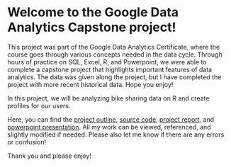 # Welcome to the Google Data Analytics Capstone project!
This project was part of the Google Data Analytics Certificate, where the course goes through various concepts needed in the data cycle. Through hours
of practice on SQL, Excel, R, and Powerpoint, we were able to complete a capstone project that highlights important features of data analytics. The data
was given along the project, but I have completed the project with more recent historical data. Hope you enjoy!

In this project, we will be analyzing bike sharing data on R and create profiles for our users.


Here, you can find the [project outline](), [source code](), [project report](), and [powerpoint presentation]().
All my work can be viewed, referenced, and slightly modified if needed.
Please also let me know if there are any errors or confusion!

Thank you and please enjoy!
